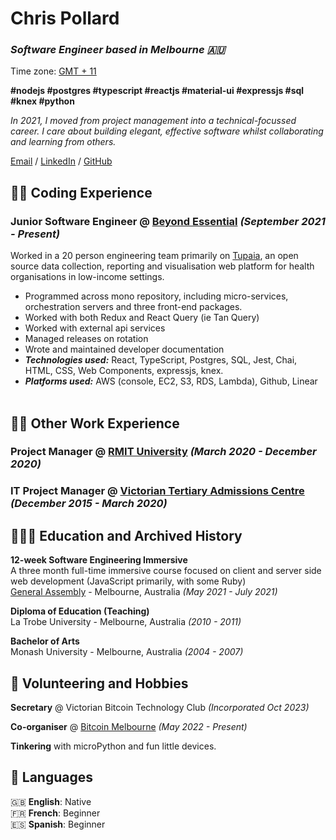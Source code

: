 # Chris Pollard

### _Software Engineer based in Melbourne 🇦🇺_ <br>
Time zone: [GMT + 11](https://time.is/compare)

**#nodejs  #postgres  #typescript  #reactjs  #material-ui  #expressjs  #sql  #knex #python**

_In 2021, I moved from project management into a technical-focussed career. I care about building elegant, effective software whilst collaborating and learning from others._ <br>

[Email](mailto:cpollard@proton.me) / [LinkedIn](https://www.linkedin.com/in/chris-pollard-au/) / [GitHub](https://github.com/chris-pollard/) 

## 👨‍💻 Coding Experience

### **Junior Software Engineer** @ [Beyond Essential](https://bes.au) _(September 2021 - Present)_ <br>
Worked in a 20 person engineering team primarily on [Tupaia](https://tupaia.org), an open source data collection, reporting and visualisation web platform for health organisations in low-income settings.
  - Programmed across mono repository, including micro-services, orchestration servers and three front-end packages.
  - Worked with both Redux and React Query (ie Tan Query)
  - Worked with external api services
  - Managed releases on rotation
  - Wrote and maintained developer documentation
  - **_Technologies used:_** React, TypeScript, Postgres, SQL, Jest, Chai, HTML, CSS, Web Components, expressjs, knex.
  - **_Platforms used:_** AWS (console, EC2, S3, RDS, Lambda), Github, Linear
<br><br>

## 👨‍💻 Other Work Experience

### **Project Manager** @ [RMIT University](https://rmit.edu.au) _(March 2020 - December 2020)_ <br>

### **IT Project Manager** @ [Victorian Tertiary Admissions Centre](https://rmit.edu.au) _(December 2015 - March 2020)_ <br>

## 👨🏻‍🎓 Education and Archived History

**12-week Software Engineering Immersive** <br>
A three month full-time immersive course focused on client and server side web development (JavaScript primarily, with some Ruby)<br>
[General Assembly](https://generalassemb.ly/) - Melbourne, Australia _(May 2021 - July 2021)_ <br>

**Diploma of Education (Teaching)**<br>
La Trobe University - Melbourne, Australia _(2010 - 2011)_

**Bachelor of Arts**<br>
Monash University - Melbourne, Australia _(2004 - 2007)_
<br>

## 📌 Volunteering and Hobbies

**Secretary** @ Victorian Bitcoin Technology Club _(Incorporated Oct 2023)_<br>

**Co-organiser** @ [Bitcoin Melbourne](https://bitcoinonly.melbourne) _(May 2022 - Present)_<br>

**Tinkering** with microPython and fun little devices.
<br>
## 💬 Languages

🇬🇧 **English**: Native <br>
🇫🇷 **French**: Beginner <br>
🇪🇸 **Spanish**: Beginner
<br>

